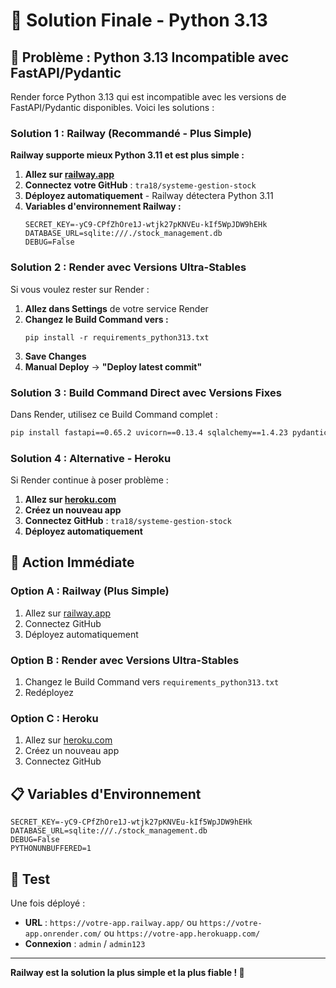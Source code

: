 # 🚀 Solution Finale - Python 3.13

## 🚨 Problème : Python 3.13 Incompatible avec FastAPI/Pydantic

Render force Python 3.13 qui est incompatible avec les versions de FastAPI/Pydantic disponibles. Voici les solutions :

### **Solution 1 : Railway (Recommandé - Plus Simple)**

**Railway supporte mieux Python 3.11 et est plus simple :**

1. **Allez sur [railway.app](https://railway.app)**
2. **Connectez votre GitHub** : `tra18/systeme-gestion-stock`
3. **Déployez automatiquement** - Railway détectera Python 3.11
4. **Variables d'environnement Railway :**
   ```
   SECRET_KEY=-yC9-CPfZhOre1J-wtjk27pKNVEu-kIf5WpJDW9hEHk
   DATABASE_URL=sqlite:///./stock_management.db
   DEBUG=False
   ```

### **Solution 2 : Render avec Versions Ultra-Stables**

Si vous voulez rester sur Render :

1. **Allez dans Settings** de votre service Render
2. **Changez le Build Command vers :**
   ```
   pip install -r requirements_python313.txt
   ```
3. **Save Changes**
4. **Manual Deploy** → **"Deploy latest commit"**

### **Solution 3 : Build Command Direct avec Versions Fixes**

Dans Render, utilisez ce Build Command complet :

```bash
pip install fastapi==0.65.2 uvicorn==0.13.4 sqlalchemy==1.4.23 pydantic==1.8.2 python-jose[cryptography]==3.3.0 passlib[bcrypt]==1.7.4 python-multipart==0.0.5 reportlab==3.6.13 python-dateutil==2.8.2 alembic==1.7.7
```

### **Solution 4 : Alternative - Heroku**

Si Render continue à poser problème :

1. **Allez sur [heroku.com](https://heroku.com)**
2. **Créez un nouveau app**
3. **Connectez GitHub** : `tra18/systeme-gestion-stock`
4. **Déployez automatiquement**

## 🎯 **Action Immédiate**

### **Option A : Railway (Plus Simple)**
1. Allez sur [railway.app](https://railway.app)
2. Connectez GitHub
3. Déployez automatiquement

### **Option B : Render avec Versions Ultra-Stables**
1. Changez le Build Command vers `requirements_python313.txt`
2. Redéployez

### **Option C : Heroku**
1. Allez sur [heroku.com](https://heroku.com)
2. Créez un nouveau app
3. Connectez GitHub

## 📋 **Variables d'Environnement**

```
SECRET_KEY=-yC9-CPfZhOre1J-wtjk27pKNVEu-kIf5WpJDW9hEHk
DATABASE_URL=sqlite:///./stock_management.db
DEBUG=False
PYTHONUNBUFFERED=1
```

## 🧪 **Test**

Une fois déployé :
- **URL** : `https://votre-app.railway.app/` ou `https://votre-app.onrender.com/` ou `https://votre-app.herokuapp.com/`
- **Connexion** : `admin` / `admin123`

---

**Railway est la solution la plus simple et la plus fiable ! 🚀**

